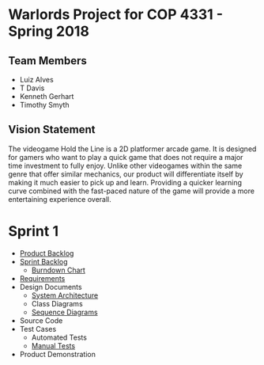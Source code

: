 # Warlords Project for COP 4331 - Spring 2018

## Team Members

- Luiz Alves
- T Davis
- Kenneth Gerhart
- Timothy Smyth

## Vision Statement

The videogame Hold the Line is a 2D platformer arcade game. It is designed for gamers who want to play a quick game that does not require a major time investment to fully enjoy. Unlike other videogames within the same genre that offer similar mechanics, our product will differentiate itself by making it much easier to pick up and learn. Providing a quicker learning curve combined with the fast-paced nature of the game will provide a more entertaining experience overall.

# Sprint 1

- [Product Backlog](https://github.com/kgminer/Warlords/blob/master/sprint1/product_backlog.md)
- [Sprint Backlog](https://github.com/kgminer/Warlords/blob/master/sprint1/sprint_backlog.md)
  - [Burndown Chart](https://docs.google.com/spreadsheets/d/1a_QnmUb2sFXtWjDx9MVTHSyMXuMD_THkIH4JoGAiF_U/edit#gid=0)
- [Requirements](https://github.com/kgminer/Warlords/blob/master/sprint1/requirements.md)
- Design Documents
  - [System Architecture](https://github.com/kgminer/Warlords/blob/master/sprint1/architecture.md)
  - Class Diagrams
  - [Sequence Diagrams](https://github.com/kgminer/Hold-The-Line/blob/master/sprint1/Sequence%20Diagram.PNG)
- Source Code
- Test Cases
  - Automated Tests
  - [Manual Tests](https://docs.google.com/document/d/154xEoK8J_vCtzeEK2uVsxYIZLYIgcbiLwa-_4h9i0bg/edit)
- Product Demonstration
